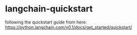 # langchain-quickstart
following the quickstart guide from here: https://python.langchain.com/v0.1/docs/get_started/quickstart/
